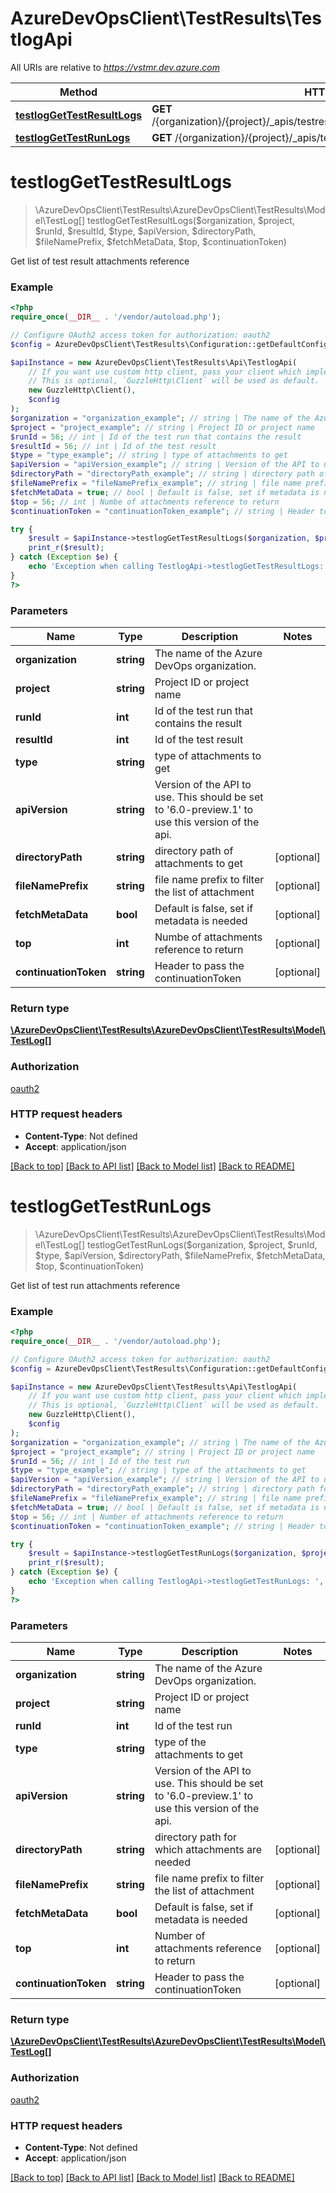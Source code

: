 # AzureDevOpsClient\TestResults\TestlogApi

All URIs are relative to *https://vstmr.dev.azure.com*

Method | HTTP request | Description
------------- | ------------- | -------------
[**testlogGetTestResultLogs**](TestlogApi.md#testlogGetTestResultLogs) | **GET** /{organization}/{project}/_apis/testresults/runs/{runId}/results/{resultId}/testlog | 
[**testlogGetTestRunLogs**](TestlogApi.md#testlogGetTestRunLogs) | **GET** /{organization}/{project}/_apis/testresults/runs/{runId}/testlog | 


# **testlogGetTestResultLogs**
> \AzureDevOpsClient\TestResults\AzureDevOpsClient\TestResults\Model\TestLog[] testlogGetTestResultLogs($organization, $project, $runId, $resultId, $type, $apiVersion, $directoryPath, $fileNamePrefix, $fetchMetaData, $top, $continuationToken)



Get list of test result attachments reference

### Example
```php
<?php
require_once(__DIR__ . '/vendor/autoload.php');

// Configure OAuth2 access token for authorization: oauth2
$config = AzureDevOpsClient\TestResults\Configuration::getDefaultConfiguration()->setAccessToken('YOUR_ACCESS_TOKEN');

$apiInstance = new AzureDevOpsClient\TestResults\Api\TestlogApi(
    // If you want use custom http client, pass your client which implements `GuzzleHttp\ClientInterface`.
    // This is optional, `GuzzleHttp\Client` will be used as default.
    new GuzzleHttp\Client(),
    $config
);
$organization = "organization_example"; // string | The name of the Azure DevOps organization.
$project = "project_example"; // string | Project ID or project name
$runId = 56; // int | Id of the test run that contains the result
$resultId = 56; // int | Id of the test result
$type = "type_example"; // string | type of attachments to get
$apiVersion = "apiVersion_example"; // string | Version of the API to use.  This should be set to '6.0-preview.1' to use this version of the api.
$directoryPath = "directoryPath_example"; // string | directory path of attachments to get
$fileNamePrefix = "fileNamePrefix_example"; // string | file name prefix to filter the list of attachment
$fetchMetaData = true; // bool | Default is false, set if metadata is needed
$top = 56; // int | Numbe of attachments reference to return
$continuationToken = "continuationToken_example"; // string | Header to pass the continuationToken

try {
    $result = $apiInstance->testlogGetTestResultLogs($organization, $project, $runId, $resultId, $type, $apiVersion, $directoryPath, $fileNamePrefix, $fetchMetaData, $top, $continuationToken);
    print_r($result);
} catch (Exception $e) {
    echo 'Exception when calling TestlogApi->testlogGetTestResultLogs: ', $e->getMessage(), PHP_EOL;
}
?>
```

### Parameters

Name | Type | Description  | Notes
------------- | ------------- | ------------- | -------------
 **organization** | **string**| The name of the Azure DevOps organization. |
 **project** | **string**| Project ID or project name |
 **runId** | **int**| Id of the test run that contains the result |
 **resultId** | **int**| Id of the test result |
 **type** | **string**| type of attachments to get |
 **apiVersion** | **string**| Version of the API to use.  This should be set to &#39;6.0-preview.1&#39; to use this version of the api. |
 **directoryPath** | **string**| directory path of attachments to get | [optional]
 **fileNamePrefix** | **string**| file name prefix to filter the list of attachment | [optional]
 **fetchMetaData** | **bool**| Default is false, set if metadata is needed | [optional]
 **top** | **int**| Numbe of attachments reference to return | [optional]
 **continuationToken** | **string**| Header to pass the continuationToken | [optional]

### Return type

[**\AzureDevOpsClient\TestResults\AzureDevOpsClient\TestResults\Model\TestLog[]**](../Model/TestLog.md)

### Authorization

[oauth2](../../README.md#oauth2)

### HTTP request headers

 - **Content-Type**: Not defined
 - **Accept**: application/json

[[Back to top]](#) [[Back to API list]](../../README.md#documentation-for-api-endpoints) [[Back to Model list]](../../README.md#documentation-for-models) [[Back to README]](../../README.md)

# **testlogGetTestRunLogs**
> \AzureDevOpsClient\TestResults\AzureDevOpsClient\TestResults\Model\TestLog[] testlogGetTestRunLogs($organization, $project, $runId, $type, $apiVersion, $directoryPath, $fileNamePrefix, $fetchMetaData, $top, $continuationToken)



Get list of test run attachments reference

### Example
```php
<?php
require_once(__DIR__ . '/vendor/autoload.php');

// Configure OAuth2 access token for authorization: oauth2
$config = AzureDevOpsClient\TestResults\Configuration::getDefaultConfiguration()->setAccessToken('YOUR_ACCESS_TOKEN');

$apiInstance = new AzureDevOpsClient\TestResults\Api\TestlogApi(
    // If you want use custom http client, pass your client which implements `GuzzleHttp\ClientInterface`.
    // This is optional, `GuzzleHttp\Client` will be used as default.
    new GuzzleHttp\Client(),
    $config
);
$organization = "organization_example"; // string | The name of the Azure DevOps organization.
$project = "project_example"; // string | Project ID or project name
$runId = 56; // int | Id of the test run
$type = "type_example"; // string | type of the attachments to get
$apiVersion = "apiVersion_example"; // string | Version of the API to use.  This should be set to '6.0-preview.1' to use this version of the api.
$directoryPath = "directoryPath_example"; // string | directory path for which attachments are needed
$fileNamePrefix = "fileNamePrefix_example"; // string | file name prefix to filter the list of attachment
$fetchMetaData = true; // bool | Default is false, set if metadata is needed
$top = 56; // int | Number of attachments reference to return
$continuationToken = "continuationToken_example"; // string | Header to pass the continuationToken

try {
    $result = $apiInstance->testlogGetTestRunLogs($organization, $project, $runId, $type, $apiVersion, $directoryPath, $fileNamePrefix, $fetchMetaData, $top, $continuationToken);
    print_r($result);
} catch (Exception $e) {
    echo 'Exception when calling TestlogApi->testlogGetTestRunLogs: ', $e->getMessage(), PHP_EOL;
}
?>
```

### Parameters

Name | Type | Description  | Notes
------------- | ------------- | ------------- | -------------
 **organization** | **string**| The name of the Azure DevOps organization. |
 **project** | **string**| Project ID or project name |
 **runId** | **int**| Id of the test run |
 **type** | **string**| type of the attachments to get |
 **apiVersion** | **string**| Version of the API to use.  This should be set to &#39;6.0-preview.1&#39; to use this version of the api. |
 **directoryPath** | **string**| directory path for which attachments are needed | [optional]
 **fileNamePrefix** | **string**| file name prefix to filter the list of attachment | [optional]
 **fetchMetaData** | **bool**| Default is false, set if metadata is needed | [optional]
 **top** | **int**| Number of attachments reference to return | [optional]
 **continuationToken** | **string**| Header to pass the continuationToken | [optional]

### Return type

[**\AzureDevOpsClient\TestResults\AzureDevOpsClient\TestResults\Model\TestLog[]**](../Model/TestLog.md)

### Authorization

[oauth2](../../README.md#oauth2)

### HTTP request headers

 - **Content-Type**: Not defined
 - **Accept**: application/json

[[Back to top]](#) [[Back to API list]](../../README.md#documentation-for-api-endpoints) [[Back to Model list]](../../README.md#documentation-for-models) [[Back to README]](../../README.md)

